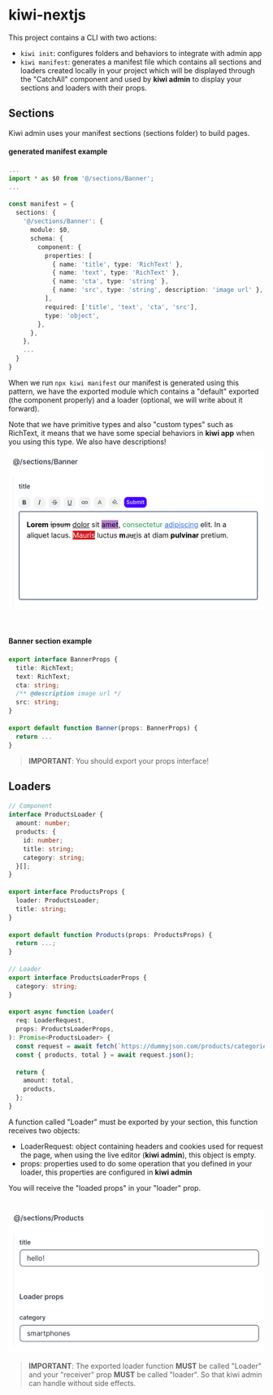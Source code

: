 # kiwi-nextjs

This project contains a CLI with two actions:

- `kiwi init`: configures folders and behaviors to integrate with admin app
- `kiwi manifest`: generates a manifest file which contains all sections and loaders created locally in your project which will be displayed through the "CatchAll" component and used by **kiwi admin** to display your sections and loaders with their props.

## Sections

Kiwi admin uses your manifest sections (sections folder) to build pages.

#### generated manifest example

```ts
...
import * as $0 from '@/sections/Banner';
...

const manifest = {
  sections: {
    '@/sections/Banner': {
      module: $0,
      schema: {
        component: {
          properties: [
            { name: 'title', type: 'RichText' },
            { name: 'text', type: 'RichText' },
            { name: 'cta', type: 'string' },
            { name: 'src', type: 'string', description: 'image url' },
          ],
          required: ['title', 'text', 'cta', 'src'],
          type: 'object',
        },
      },
    },
    ...
  }
}
```

When we run `npx kiwi manifest` our manifest is generated using this pattern, we have the exported module which contains a "default" exported (the component properly) and a loader (optional, we will write about it forward).

Note that we have primitive types and also "custom types" such as RichText, it means that we have some special behaviors in **kiwi app** when you using this type. We also have descriptions!

![Alt text](docs/section_with_rich_text.png)

<br />

#### Banner section example

```ts
export interface BannerProps {
  title: RichText;
  text: RichText;
  cta: string;
  /** @description image url */
  src: string;
}

export default function Banner(props: BannerProps) {
  return ...
}
```

> **IMPORTANT**: You should export your props interface!

## Loaders

```ts
// Component
interface ProductsLoader {
  amount: number;
  products: {
    id: number;
    title: string;
    category: string;
  }[];
}

export interface ProductsProps {
  loader: ProductsLoader;
  title: string;
}

export default function Products(props: ProductsProps) {
  return ...;
}

// Loader
export interface ProductsLoaderProps {
  category: string;
}

export async function Loader(
  req: LoaderRequest,
  props: ProductsLoaderProps,
): Promise<ProductsLoader> {
  const request = await fetch(`https://dummyjson.com/products/categories/${props.category}`);
  const { products, total } = await request.json();

  return {
    amount: total,
    products,
  };
}
```

A function called "Loader" must be exported by your section, this function receives two objects:

- LoaderRequest: object containing headers and cookies used for request the page, when using the live editor (**kiwi admin**), this object is empty.
- props: properties used to do some operation that you defined in your loader, this properties are configured in **kiwi admin**

You will receive the "loaded props" in your "loader" prop.
<br />
<br />
<br />
![section with loader](docs/section_with_loader.png)

> **IMPORTANT**: The exported loader function **MUST** be called "Loader" and your "receiver" prop **MUST** be called "loader". So that kiwi admin can handle without side effects.
